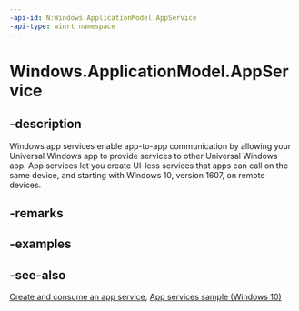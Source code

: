 ```yaml
---
-api-id: N:Windows.ApplicationModel.AppService
-api-type: winrt namespace
---
```


# Windows.ApplicationModel.AppService

## -description
Windows app services enable app-to-app communication by allowing your Universal Windows app to provide services to other Universal Windows app. App services let you create UI-less services that apps can call on the same device, and starting with Windows 10, version 1607, on remote devices.

## -remarks

## -examples

## -see-also
[Create and consume an app service](https://msdn.microsoft.com/windows/uwp/launch-resume/how-to-create-and-consume-an-app-service), [App services sample (Windows 10)](http://go.microsoft.com/fwlink/p/?LinkId=620489)